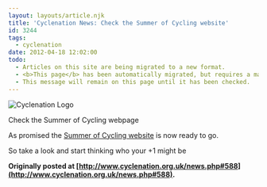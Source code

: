 ```yaml
---
layout: layouts/article.njk
title: 'Cyclenation News: Check the Summer of Cycling website'
id: 3244
tags:
  - cyclenation
date: 2012-04-18 12:02:00
todo:
  - Articles on this site are being migrated to a new format.
  - <b>This page</b> has been automatically migrated, but requires a manual check-&amp;-tune to ensure the format and links all work as expected.
  - This message will remain on this page until it has been checked.
---
```


![Cyclenation Logo](http://www.pompeybug.co.uk/wp-content/plugins/wp-cyclenation-news/cnlogo.jpg)<p>Check the Summer of Cycling webpage

As promised the [Summer of Cycling website](http://www.summerofcycling.net/ "summer of cycling") is now ready to go.

So take a look and start thinking who your +1 might be

**Originally posted at [http://www.cyclenation.org.uk/news.php#588](http://www.cyclenation.org.uk/news.php#588).**